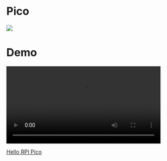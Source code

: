# Pico
![](https://www.raspberrypi.org/app/uploads/2021/01/Raspberry-Pi-Pico-at-an-angle-800x572.png)

# Demo

<video width=80% src="/video/8a9edf95b1d1da2fd2dcc11ef3427a.MP4" controls="controls"></video>


[Hello RPI Pico](https://create.codelab.club/projects/9012/)